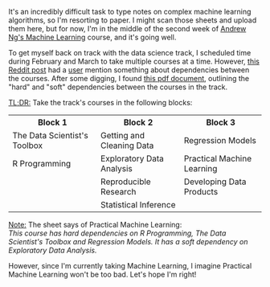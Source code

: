 <p>It's an incredibly difficult task to type notes on complex machine learning algorithms, so I'm resorting to paper. I might scan those sheets and upload them here, but for now, I'm in the middle of the second week of <a href="https://www.coursera.org/course/ml" target="_blank">Andrew Ng's Machine Learning</a> course, and it's going well.</p>

<p>To get myself back on track with the data science track, I scheduled time during February and March to take multiple courses at a time. However, <a href="http://www.reddit.com/r/datascience/comments/2tp93v/is_anyone_doing_the_hopkins_coursera_data_science/" target="_blank">this Reddit post</a> had a <a href="http://www.reddit.com/r/datascience/comments/2tp93v/is_anyone_doing_the_hopkins_coursera_data_science/co192p5" target="_blank">user</a> mention something about dependencies between the courses. After some digging, I found <a href="https://d396qusza40orc.cloudfront.net/rprog/doc/JHDSS_CourseDependencies.pdf" target="_blank">this pdf document</a>, outlining the "hard" and "soft" dependencies between the courses in the track.</p>

<p><u>TL;DR:</u> Take the track's courses in the following blocks:</p>

</p>
<table>
<tr>
<th>Block 1</th>
<th>Block 2</th>
<th>Block 3</th>
</tr>
<tr>
<td>The Data Scientist's Toolbox</td>
<td>Getting and Cleaning Data</td>
<td>Regression Models</td>
</tr>
<tr>
<td>R Programming
<td>Exploratory Data Analysis</td>
<td>Practical Machine Learning</td>
</tr>
<tr>
<td></td>
<td>Reproducible Research</td>
<td>Developing Data Products</td>
</tr>
<tr>
<td></td>
<td>Statistical Inference</td>
<td></td>
</tr>
</table>
</p>

<p><u>Note:</u> The sheet says of Practical Machine Learning:
<br />
<em>This course has hard dependencies on R Programming, The Data Scientist's Toolbox and Regression Models. It has a soft dependency on Exploratory Data Analysis.</em></p>

<p>However, since I'm currently taking Machine Learning, I imagine Practical Machine Learning won't be too bad. Let's hope I'm right!</p>